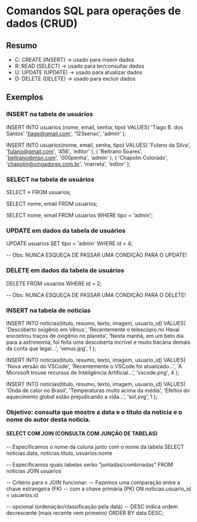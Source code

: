 # Comandos SQL para operações de dados (CRUD)

## Resumo

- C: CREATE (INSERT) -> usado para inserir dados
- R: READ (SELECT) -> usado para ler/consultar dados
- U: UPDATE (UPDATE) -> usado para atualizar dados
- D: DELETE (DELETE) -> usado para excluir dados

## Exemplos

### INSERT na tabela de usuários

INSERT INTO usuarios (nome, email, senha, tipo)
VALUES(
    'Tiago B. dos Santos'
    'tiago@gmail.com',
    '123senac',
    'admin'
);

INSERT INTO usuarios(nome, email, senha, tipo)
VALUES(
    'Fulano da Silva',
    'fulano@gmail.com',
    '456',
    'editor'
), (
    'Beltrano Soares',
    'beltrano@msn.com',
    '000penha',
    'admin'
), (
    'Chapolin Colorado',
    'chapolin@vingadores.com.br',
    'marreta',
    'editor'
);

### SELECT na tabela de usuários

SELECT * FROM usuarios;

SELECT nome, email FROM usuarios;

SELECT nome, email FROM usuarios WHERE tipo = 'admin';

### UPDATE em dados da tabela de usuários

UPDATE usuarios SET tipo = 'admin' 
WHERE id = 4; 

-- Obs: NUNCA ESQUEÇA DE PASSAR UMA CONDIÇÃO PARA O UPDATE!


### DELETE em dados da tabela de usuários

DELETE FROM usuarios WHERE id = 2;

-- Obs: NUNCA ESQUEÇA DE PASSAR UMA CONDIÇÃO PARA O DELETE!


### INSERT na tabela de noticias

INSERT INTO noticias(titulo, resumo, texto, imagem, usuario_id)
VALUES(
    'Descoberto oxigênio em Vênus',
    'Recentemente o telescópio no Havaí encontrou traços de oxigênio no planeta',
    'Nesta manhã, em um belo dia para a astronomia, foi feita uma descoberta incrível e muito bacana demais da conta que legal...',
    'venus.jpg',
    1
);

INSERT INTO noticias(titulo, resumo, texto, imagem, usuario_id)
VALUES(
    'Nova versão do VSCode',
    'Recentemente o VSCode foi atualizado...',
    'A Microsoft trouxe recursos de Inteligência Artificial...',
    'vscode.png',
    4
);

INSERT INTO noticias(titulo, resumo, texto, imagem, usuario_id)
VALUES(
    'Onda de calor no Brasil',
    'Temperaturas muito acima da média',
    'Efeitos do aquecimento global estão prejudicando a vida...',
    'sol.svg',
    1
);


### Objetivo: consulta que mostre a data e o titulo da noticia e o nome do autor desta noticia.

#### SELECT COM JOIN (CONSULTA COM JUNÇÃO DE TABELAS)

-- Especificamos o nome da coluna junto com o nome da tabela
SELECT 
    noticias.data, 
    noticias.titulo, 
    usuarios.nome

-- Especificamos quais tabelas serão "juntadas/combinadas"
FROM noticias JOIN usuarios

-- Critério para o JOIN funcionar:
-- Fazemos uma comparação entre a chave estrangeira (FK)
-- com a chave primária (PK)
ON noticias.usuario_id = usuarios.id    

-- opcional (ordenação/classificação pela data)
-- DESC indica ordem decrescente (mais recente vem primeiro)
ORDER BY data DESC; 









